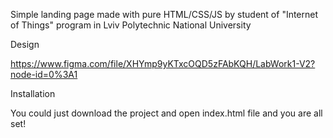 Simple landing page made with pure HTML/CSS/JS by student of "Internet of Things" program in Lviv Polytechnic National University

Design

https://www.figma.com/file/XHYmp9yKTxcOQD5zFAbKQH/LabWork1-V2?node-id=0%3A1

Installation

You could just download the project and open index.html file and you are all set!